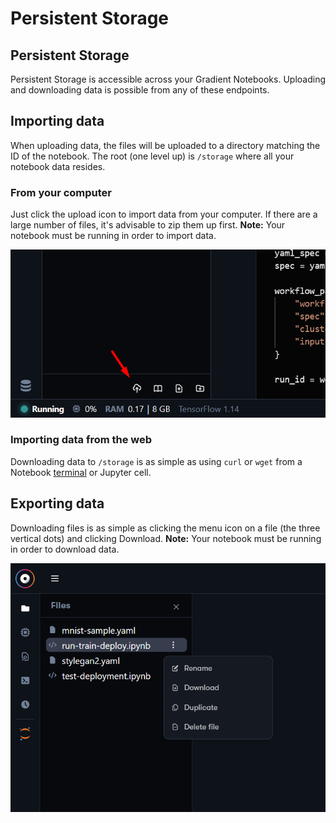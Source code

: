 # Persistent Storage

## Persistent Storage

Persistent Storage is accessible across your Gradient Notebooks.  Uploading and downloading data is possible from any of these endpoints. 

## Importing data

When uploading data, the files will be uploaded to a directory matching the ID of the notebook.  The root \(one level up\) is `/storage` where all your notebook data resides. 

### From your computer

Just click the upload icon to import data from your computer.  If there are a large number of files, it's advisable to zip them up first. **Note:** Your notebook must be running in order to import data. 

![](../../.gitbook/assets/image%20%2879%29.png)

### Importing data from the web

Downloading data to `/storage` is as simple as using `curl` or `wget` from a Notebook [terminal](../../explore-train-deploy/notebooks/create-a-notebook/notebook-terminals.md) or Jupyter cell.  

## Exporting data

Downloading files is as simple as clicking the menu icon on a file \(the three vertical dots\) and clicking Download. **Note:** Your notebook must be running in order to download data. 

![](../../.gitbook/assets/image%20%2877%29.png)

